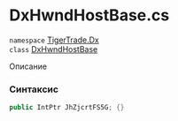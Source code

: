 
# DxHwndHostBase.cs
`namespace` [TigerTrade.Dx](../TigerTrade.Dx.md)  
    `class` [DxHwndHostBase](../../DxHwndHostBase.cs.md)

Описание

### Синтаксис
```csharp
public IntPtr JhZjcrtFS5G; {}
```

